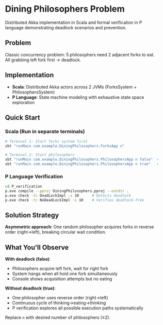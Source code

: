 # Dining Philosophers Problem

Distributed Akka implementation in Scala and formal verification in P language demonstrating deadlock scenarios and prevention.

## Problem
Classic concurrency problem: 5 philosophers need 2 adjacent forks to eat. All grabbing left fork first → deadlock.

## Implementation
- **Scala**: Distributed Akka actors across 2 JVMs (ForksSystem + PhilosophersSystem)
- **P Language**: State machine modeling with exhaustive state space exploration

## Quick Start

### Scala (Run in separate terminals)
```bash
# Terminal 1: Start forks system first
sbt "runMain com.example.DiningPhilosophers.ForksApp n"

# Terminal 2: Start philosophers
sbt "runMain com.example.DiningPhilosophers.PhilosophersApp n false"  # With deadlock
sbt "runMain com.example.DiningPhilosophers.PhilosophersApp n true"   # Deadlock-free
```

### P Language Verification
```bash
cd P_verification
p.exe compile --pproj DiningPhilosophers.pproj --outdir .
p.exe check -tc DeadLockImpl -s 10      # Detects deadlock
p.exe check -tc NoDeadLockImpl -s 10    # Verifies deadlock-free
```

## Solution Strategy
**Asymmetric approach**: One random philosopher acquires forks in reverse order (right→left), breaking circular wait condition.

## What You'll Observe

**With deadlock (false)**:
- Philosophers acquire left fork, wait for right fork
- System hangs when all hold one fork simultaneously
- Console shows acquisition attempts but no eating

**Without deadlock (true)**:
- One philosopher uses reverse order (right→left)
- Continuous cycle of thinking→eating→thinking
- P verification explores all possible execution paths systematically

Replace `n` with desired number of philosophers (≥2).